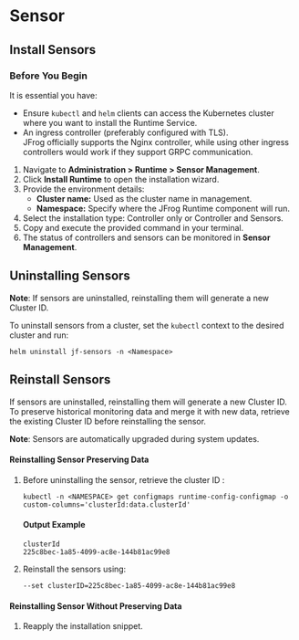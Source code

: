 # Sensor

## Install Sensors

### Before You Begin

It is essential you have:

* Ensure `kubectl` and `helm` clients can access the Kubernetes cluster where you want to install the Runtime Service.
* An ingress controller (preferably configured with TLS).\
  JFrog officially supports the Nginx controller, while using other ingress controllers would work if they support GRPC communication.

1. Navigate to **Administration > Runtime > Sensor Management**.
2. Click **Install Runtime** to open the installation wizard.
3. Provide the environment details:
   * **Cluster name:** Used as the cluster name in management.
   * **Namespace:** Specify where the JFrog Runtime component will run.
4. Select the installation type: Controller only or Controller and Sensors.
5. Copy and execute the provided command in your terminal.
6. The status of controllers and sensors can be monitored in **Sensor Management**.

## Uninstalling Sensors

**Note**: If sensors are uninstalled, reinstalling them will generate a new Cluster ID.&#x20;

To uninstall sensors from a cluster, set the `kubectl` context to the desired cluster and run:

```
helm uninstall jf-sensors -n <Namespace>
```

## Reinstall Sensors

If sensors are uninstalled, reinstalling them will generate a new Cluster ID. To preserve historical monitoring data and merge it with new data, retrieve the existing Cluster ID before reinstalling the sensor.

**Note**: Sensors are automatically upgraded during system updates.&#x20;

#### Reinstalling Sensor Preserving Data

1.  Before uninstalling the sensor, retrieve the cluster ID :

    ```
    kubectl -n <NAMESPACE> get configmaps runtime-config-configmap -o custom-columns='clusterId:data.clusterId'
    ```

    #### Output Example

    ```
    clusterId
    225c8bec-1a85-4099-ac8e-144b81ac99e8
    ```
2.  Reinstall the sensors using:

    ```
    --set clusterID=225c8bec-1a85-4099-ac8e-144b81ac99e8
    ```

#### Reinstalling Sensor Without Preserving Data

1. Reapply the installation snippet.
